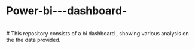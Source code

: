 # Power-bi---dashboard-
<br>
# This repository consists of a bi dashboard , showing various analysis on the the data provided.
